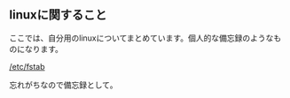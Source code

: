 ## linuxに関すること

ここでは、自分用のlinuxについてまとめています。個人的な備忘録のようなものになります。

[/etc/fstab](mount/fstab.md)

忘れがちなので備忘録として。
